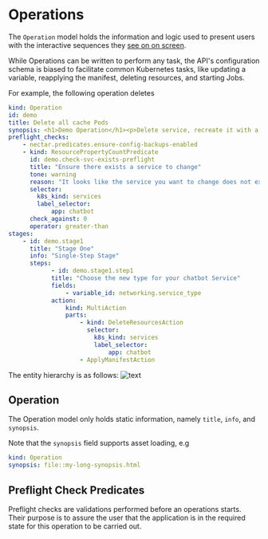# Operations


The `Operation` model holds the information and logic 
used to present users with the interactive sequences
they [see on on screen](features.md).

While Operations can be written to perform any task, the API's
configuration schema is biased to facilitate common Kubernetes
tasks, like updating a variable, reapplying the manifest,
deleting resources, and starting Jobs.


For example, the following operation deletes 

```yaml
kind: Operation
id: demo
title: Delete all cache Pods
synopsis: <h1>Demo Operation</h1><p>Delete service, recreate it with a new type.</p>
preflight_checks:
	- nectar.predicates.ensure-config-backups-enabled
	- kind: ResourcePropertyCountPredicate
	  id: demo.check-svc-exists-preflight
	  title: "Ensure there exists a service to change"
	  tone: warning
	  reason: "It looks like the service you want to change does not exist."
	  selector:
	  	k8s_kind: services
	  	label_selector:
	  		app: chatbot
	  check_against: 0
	  operator: greater-than
stages:
	- id: demo.stage1
	  title: "Stage One"
	  info: "Single-Step Stage"
	  steps:
			- id: demo.stage1.step1
		  	title: "Choose the new type for your chatbot Service"
	  	  	fields:
	  	  		- variable_id: networking.service_type
	  	  	action: 
		  	  	kind: MultiAction
		  	  	parts:
	  		  		- kind: DeleteResourcesAction
					  selector:
					  	k8s_kind: services
				  		label_selector:
				  			app: chatbot
			  		- ApplyManifestAction

```


The entity hierarchy is
as follows:
![text](https://storage.googleapis.com/nectar-mosaic-public/images/operation-hierarchy%20(2).png)

## Operation

The Operation model only holds static information, namely `title`, `info`, and `synopsis`.

Note that the `synopsis` field supports asset loading, e.g
```yaml
kind: Operation
synopsis: file::my-long-synopsis.html
```


## Preflight Check Predicates

Preflight checks are validations performed before an operations starts.
Their purpose is to assure the user that the application is in the required
state for this operation to be carried out.


  
